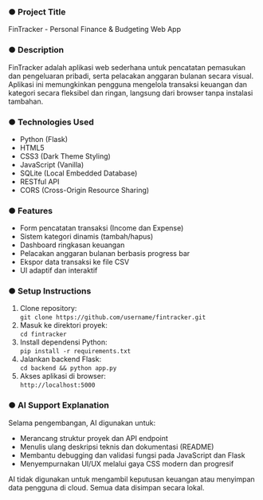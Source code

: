 ### ● Project Title
FinTracker - Personal Finance & Budgeting Web App

### ● Description
FinTracker adalah aplikasi web sederhana untuk pencatatan pemasukan dan pengeluaran pribadi, serta pelacakan anggaran bulanan secara visual. Aplikasi ini memungkinkan pengguna mengelola transaksi keuangan dan kategori secara fleksibel dan ringan, langsung dari browser tanpa instalasi tambahan.

### ● Technologies Used
- Python (Flask)
- HTML5
- CSS3 (Dark Theme Styling)
- JavaScript (Vanilla)
- SQLite (Local Embedded Database)
- RESTful API
- CORS (Cross-Origin Resource Sharing)

### ● Features
- Form pencatatan transaksi (Income dan Expense)
- Sistem kategori dinamis (tambah/hapus)
- Dashboard ringkasan keuangan
- Pelacakan anggaran bulanan berbasis progress bar
- Ekspor data transaksi ke file CSV
- UI adaptif dan interaktif

### ● Setup Instructions
1. Clone repository:  
   `git clone https://github.com/username/fintracker.git`
2. Masuk ke direktori proyek:  
   `cd fintracker`
3. Install dependensi Python:  
   `pip install -r requirements.txt`
4. Jalankan backend Flask:  
   `cd backend && python app.py`
5. Akses aplikasi di browser:  
   `http://localhost:5000`

### ● AI Support Explanation
Selama pengembangan, AI digunakan untuk:
- Merancang struktur proyek dan API endpoint
- Menulis ulang deskripsi teknis dan dokumentasi (README)
- Membantu debugging dan validasi fungsi pada JavaScript dan Flask
- Menyempurnakan UI/UX melalui gaya CSS modern dan progresif

AI tidak digunakan untuk mengambil keputusan keuangan atau menyimpan data pengguna di cloud. Semua data disimpan secara lokal.
